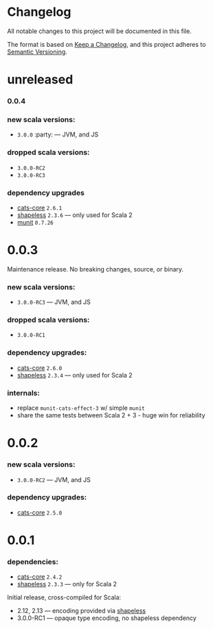 # Changelog

All notable changes to this project will be documented in this file.

The format is based on [Keep a Changelog](https://keepachangelog.com/en/1.0.0/),
and this project adheres to [Semantic Versioning](https://semver.org/spec/v2.0.0.html).

# unreleased

### 0.0.4

### new scala versions:

- `3.0.0` :party: — JVM, and JS

### dropped scala versions:

- `3.0.0-RC2`
- `3.0.0-RC3`

### dependency upgrades

- [cats-core](https://github.com/typelevel/cats) `2.6.1`
- [shapeless](https://github.com/milessabin/shapeless) `2.3.6` — only used for Scala 2
- [munit](https://github.com/scalameta/munit/releases) `0.7.26`

# 0.0.3

Maintenance release. No breaking changes, source, or binary.

### new scala versions:

- `3.0.0-RC3` — JVM, and JS

### dropped scala versions:

- `3.0.0-RC1`

### dependency upgrades:

- [cats-core](https://github.com/typelevel/cats) `2.6.0`
- [shapeless](https://github.com/milessabin/shapeless) `2.3.4` — only used for Scala 2

### internals:

- replace `munit-cats-effect-3` w/ simple `munit`
- share the same tests between Scala 2 + 3 - huge win for reliability

# 0.0.2

### new scala versions:

- `3.0.0-RC2` — JVM, and JS

### dependency upgrades:

- [cats-core](https://github.com/typelevel/cats) `2.5.0`

# 0.0.1

### dependencies:

- [cats-core](https://github.com/typelevel/cats) `2.4.2`
- [shapeless](https://github.com/milessabin/shapeless) `2.3.3` — only for Scala 2

Initial release, cross-compiled for Scala:

- 2.12, 2.13 — encoding provided via [shapeless](https://github.com/milessabin/shapeless)
- 3.0.0-RC1 — opaque type encoding, no shapeless dependency
